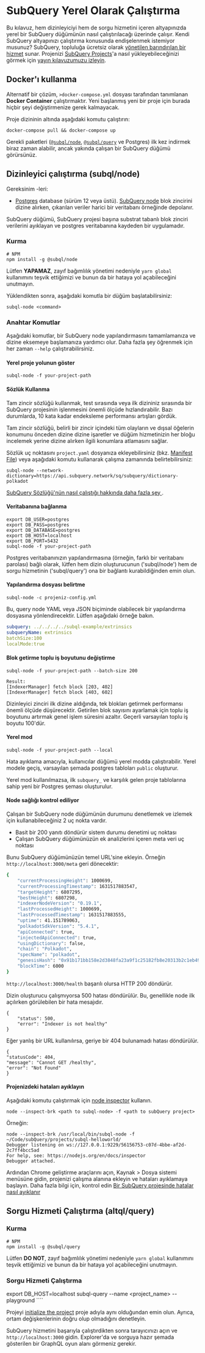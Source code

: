 # SubQuery Yerel Olarak Çalıştırma

Bu kılavuz, hem dizinleyiciyi hem de sorgu hizmetini içeren altyapınızda yerel bir SubQuery düğümünün nasıl çalıştırılacağı üzerinde çalışır. Kendi SubQuery altyapınızı çalıştırma konusunda endişelenmek istemiyor musunuz? SubQuery, topluluğa ücretsiz olarak [yönetilen barındırılan bir hizmet](https://explorer.subquery.network) sunar. Projenizi [SubQuery Projects](https://project.subquery.network)'a nasıl yükleyebileceğinizi görmek için [yayın kılavuzumuzu izleyin](../run_publish/publish.md).

## Docker'ı kullanma

Alternatif bir çözüm, `>docker-compose.yml` dosyası tarafından tanımlanan <strong>Docker Container</strong> çalıştırmaktır. Yeni başlanmış yeni bir proje için burada hiçbir şeyi değiştirmenize gerek kalmayacak.

Proje dizininin altında aşağıdaki komutu çalıştırın:

```shell
docker-compose pull && docker-compose up
```

Gerekli paketleri ([`@subql/node`](https://www.npmjs.com/package/@subql/node), [`@subql/query`](https://www.npmjs.com/package/@subql/query) ve Postgres) ilk kez indirmek biraz zaman alabilir, ancak yakında çalışan bir SubQuery düğümü görürsünüz.

## Dizinleyici çalıştırma (subql/node)

Gereksinim -leri:

- [Postgres](https://www.postgresql.org/) database (sürüm 12 veya üstü). [SubQuery node](#start-a-local-subquery-node) blok zincirini dizine alırken, çıkarılan veriler harici bir veritabanı örneğinde depolanır.

SubQuery düğümü, SubQuery projesi başına substrat tabanlı blok zinciri verilerini ayıklayan ve postgres veritabanına kaydeden bir uygulamadır.

### Kurma

```shell
# NPM
npm install -g @subql/node
```

Lütfen **YAPAMAZ**, zayıf bağımlılık yönetimi nedeniyle `yarn global` kullanımını teşvik ettiğimizi ve bunun da bir hataya yol açabileceğini unutmayın.

Yüklendikten sonra, aşağıdaki komutla bir düğüm başlatabilirsiniz:

```shell
subql-node <command>
```

### Anahtar Komutlar

Aşağıdaki komutlar, bir SubQuery node yapılandırmasını tamamlamanıza ve dizine eksemeye başlamanıza yardımcı olur. Daha fazla şey öğrenmek için her zaman `--help` çalıştırabilirsiniz.

#### Yerel proje yolunun göster

```
subql-node -f your-project-path
```

#### Sözlük Kullanma

Tam zincir sözlüğü kullanmak, test sırasında veya ilk dizininiz sırasında bir SubQuery projesinin işlenmesini önemli ölçüde hızlandırabilir. Bazı durumlarda, 10 kata kadar endeksleme performansı artışları gördük.

Tam zincir sözlüğü, belirli bir zincir içindeki tüm olayların ve dışsal öğelerin konumunu önceden dizine dizine işaretler ve düğüm hizmetinizin her bloğu incelemek yerine dizine alırken ilgili konumlara atlamasını sağlar.

Sözlük uç noktasını `project.yaml` dosyanıza ekleyebilirsiniz (bkz. [Manifest File](../create/manifest.md)) veya aşağıdaki komutu kullanarak çalışma zamanında belirtebilirsiniz:

```
subql-node --network-dictionary=https://api.subquery.network/sq/subquery/dictionary-polkadot
```

[ SubQuery Sözlüğü'nün nasıl çalıştığı hakkında daha fazla şey ](../academy/tutorials_examples/dictionary.md).

#### Veritabanına bağlanma

```
export DB_USER=postgres
export DB_PASS=postgres
export DB_DATABASE=postgres
export DB_HOST=localhost
export DB_PORT=5432
subql-node -f your-project-path
```

Postgres veritabanınızın yapılandırmasına (örneğin, farklı bir veritabanı parolası) bağlı olarak, lütfen hem dizin oluşturucunun ('subql/node') hem de sorgu hizmetinin ('subql/query') ona bir bağlantı kurabildiğinden emin olun.

#### Yapılandırma dosyası belirtme

```
subql-node -c projeniz-config.yml
```

Bu, query node YAML veya JSON biçiminde olabilecek bir yapılandırma dosyasına yönlendirecektir. Lütfen aşağıdaki örneğe bakın.

```yaml
subquery: ../../../../subql-example/extrinsics
subqueryName: extrinsics
batchSize:100
localMode:true
```

#### Blok getirme toplu iş boyutunu değiştirme

```
subql-node -f your-project-path --batch-size 200

Result:
[IndexerManager] fetch block [203, 402]
[IndexerManager] fetch block [403, 602]
```

Dizinleyici zinciri ilk dizine aldığında, tek blokları getirmek performansı önemli ölçüde düşürecektir. Getirilen blok sayısını ayarlamak için toplu iş boyutunu artırmak genel işlem süresini azaltır. Geçerli varsayılan toplu iş boyutu 100'dür.

#### Yerel mod

```
subql-node -f your-project-path --local
```

Hata ayıklama amacıyla, kullanıcılar düğümü yerel modda çalıştırabilir. Yerel modele geçiş, varsayılan şemada postgres tabloları `public` oluşturur.

Yerel mod kullanılmazsa, ilk `subquery_` ve karşılık gelen proje tablolarına sahip yeni bir Postgres şeması oluşturulur.

#### Node sağlığı kontrol ediliyor

Çalışan bir SubQuery node düğümünün durumunu denetlemek ve izlemek için kullanabileceğiniz 2 uç nokta vardır.

- Basit bir 200 yanıtı döndürür sistem durumu denetimi uç noktası
- Çalışan SubQuery düğümünüzün ek analizlerini içeren meta veri uç noktası

Bunu SubQuery düğümünüzün temel URL'sine ekleyin. Örneğin `http://localhost:3000/meta` geri dönecektir:

```bash
{
    "currentProcessingHeight": 1000699,
    "currentProcessingTimestamp": 1631517883547,
    "targetHeight": 6807295,
    "bestHeight": 6807298,
    "indexerNodeVersion": "0.19.1",
    "lastProcessedHeight": 1000699,
    "lastProcessedTimestamp": 1631517883555,
    "uptime": 41.151789063,
    "polkadotSdkVersion": "5.4.1",
    "apiConnected": true,
    "injectedApiConnected": true,
    "usingDictionary": false,
    "chain": "Polkadot",
    "specName": "polkadot",
    "genesisHash": "0x91b171bb158e2d3848fa23a9f1c25182fb8e20313b2c1eb49219da7a70ce90c3",
    "blockTime": 6000
}
```

`http://localhost:3000/health` başarılı olursa HTTP 200 döndürür.

Dizin oluşturucu çalışmıyorsa 500 hatası döndürülür. Bu, genellikle node ilk açılırken görülebilen bir hata mesajıdır.

```shell
{
    "status": 500,
    "error": "Indexer is not healthy"
}
```

Eğer yanlış bir URL kullanılırsa, geriye bir 404 bulunamadı hatası döndürülür.

```shell
{
"statusCode": 404,
"message": "Cannot GET /healthy",
"error": "Not Found"
}
```

#### Projenizdeki hataları ayıklayın

Aşağıdaki komutu çalıştırmak için [node inspector](https://nodejs.org/en/docs/guides/debugging-getting-started/) kullanın.

```shell
node --inspect-brk <path to subql-node> -f <path to subQuery project>
```

Örneğin:

```shell
node --inspect-brk /usr/local/bin/subql-node -f ~/Code/subQuery/projects/subql-helloworld/
Debugger listening on ws://127.0.0.1:9229/56156753-c07d-4bbe-af2d-2c7ff4bcc5ad
For help, see: https://nodejs.org/en/docs/inspector
Debugger attached.
```

Ardından Chrome geliştirme araçlarını açın, Kaynak > Dosya sistemi menüsüne gidin, projenizi çalışma alanına ekleyin ve hataları ayıklamaya başlayın. Daha fazla bilgi için, kontrol edin [Bir SubQuery projesinde hatalar nasıl ayıklanır](https://doc.subquery.network/academy/tutorials_examples/debug-projects/)

## Sorgu Hizmeti Çalıştırma (altql/query)

### Kurma

```shell
# NPM
npm install -g @subql/query
```

Lütfen **DO NOT**, zayıf bağımlılık yönetimi nedeniyle `yarn global` kullanımını teşvik ettiğimizi ve bunun da bir hataya yol açabileceğini unutmayın.

### Sorgu Hizmeti Çalıştırma

export DB_HOST=localhost subql-query --name <project_name> --playground ````

Projeyi [initialize the project](../quickstart/quickstart.md#initialise-the-starter-subquery-project) proje adıyla aynı olduğundan emin olun. Ayrıca, ortam değişkenlerinin doğru olup olmadığını denetleyin.

SubQuery hizmetini başarıyla çalıştırdikten sonra tarayıcınızı açın ve `http://localhost:3000` gidin. Explorer'da ve sorguya hazır şemada gösterilen bir GraphQL oyun alanı görmeniz gerekir.
